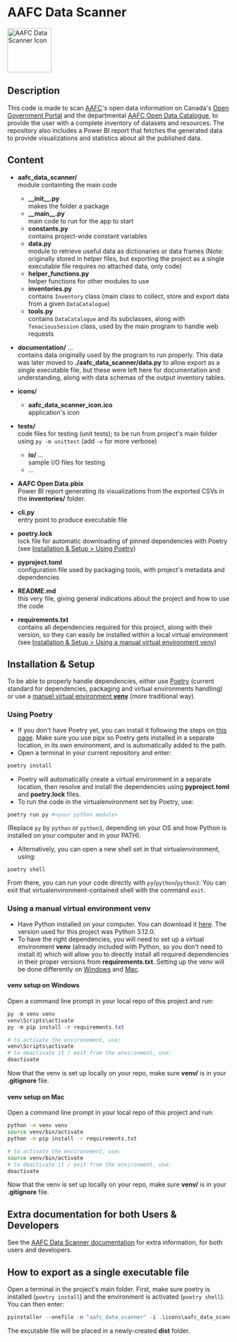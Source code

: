 
# AAFC Data Scanner

<img src="icons/aafc_data_scanner_icon.ico" alt="AAFC Data Scanner Icon" width="100"/>

## Description

This code is made to scan [AAFC](https://agriculture.canada.ca/en)'s open data information on Canada's [Open Government Portal](https://search.open.canada.ca/opendata/) and the departmental [AAFC Open Data Catalogue](https://data-catalogue-donnees.agr.gc.ca/dataset/), to provide the user with a complete inventory of datasets and resources. The repository also includes a Power BI report that fetches the generated data to provide visualizations and statistics about all the published data.


## Content

- **aafc_data_scanner/** \
module containting the main code
    - **\_\_init\_\_.py** \
makes the folder a package
    - **\_\_main\_\_.py** \
main code to run for the app to start
    - **constants.py** \
contains project-wide constant variables
    - **data.py** \
module to retrieve useful data as dictionaries or data frames (Note: originally 
stored in helper files, but exporting the project as a single executable 
file requires no attached data, only code)
    - **helper_functions.py** \
helper functions for other modules to use
    - **inventories.py** \
contains `Inventory` class (main class to collect, store and export data from a given `DataCatalogue`)
    - **tools.py** \
contains `DataCatalogue` and its subclasses, along with `TenaciousSession` class, used by the main program to handle web requests

- **documentation/** ... \
contains data originally used by the program to run properly. This data was later moved to **./aafc_data_scanner/data.py** to allow export as a single executable file, but these were left here for documentation and understanding, along with data schemas of the output inventory tables.

- **icons/**  
    - **aafc_data_scanner_icon.ico**  
application's icon

- **tests/** \
code files for testing (unit tests); to be run from project's main folder using `py -m unittest` (add `-v` for more verbose)
    - **io/** ... \
sample I/O files for testing
    - ...

- **AAFC Open Data.pbix** \
Power BI report generating its visualizations from the exported CSVs in the **inventories/** folder.

- **cli.py** \
entry point to produce executable file

- **poetry.lock** \
lock file for automatic downloading of pinned dependencies with Poetry (see [Installation & Setup > Using Poetry](#using-poetry))

- **pyproject.toml** \
configuration file used by packaging tools, with project's metadata and dependencies

- **README.md** \
this very file, giving general indications about the project and how to use the code

- **requirements.txt** \
contains all dependencies required for this project, along with their version, so they can easily be installed within a local virtual environment (see [Installation & Setup > Using a manual virtual environment venv](#using-a-manual-virtual-environment-venv))



## Installation & Setup

To be able to properly handle dependencies, either use [Poetry](#using-poetry) (current standard for dependencies, packaging and virtual environments handling) or use a [manuel virtual environment **venv**](#using-a-manual-virtual-environment-venv) (more traditional way).


### Using Poetry

* If you don't have Poetry yet, you can install it following the steps on [this page](https://python-poetry.org/docs/#installation). Make sure you use pipx so Poetry gets installed in a separate location, in its own environment, and is automatically added to the path.
* Open a terminal in your current repository and enter:

```powershell
poetry install
```

* Poetry will automatically create a virtual environment in a separate location, then resolve and install the dependencies using **pyproject.toml** and **poetry.lock** files.
* To run the code in the virtualenvironment set by Poetry, use:

```powershell
poetry run py #<your python module>
```

(Replace `py` by `python` or `python3`, depending on your OS and how Python is installed on your computer and in your PATH).

* Alternatively, you can open a new shell set in that virtualenvironment, using:

```
poetry shell
```

From there, you can run your code directly with `py`/`python`/`python3`. You can exit that virtualenvironment-contained shell with the command `exit`.


### Using a manual virtual environment venv

* Have Python installed on your computer. You can download it [here](https://www.python.org/downloads/). The version used for this project was Python 3.12.0.
* To have the right dependencies, you will need to set up a virtual environment **venv** (already included with Python, so you don't need to install it) which will allow you to directly install all required dependencies in their proper versions from **requirements.txt**. Setting up the venv will be done differently on [Windows](#venv-setup-on-windows) and [Mac](#venv-setup-on-mac).


#### **venv** setup on Windows

Open a command line prompt in your local repo of this project and run:

```powershell
py -m venv venv
venv\Scripts\activate
py -m pip install -r requirements.txt

# to activate the environement, use:
venv\Scripts\activate
# to deactivate it / exit from the environment, use:
deactivate
```

Now that the venv is set up locally on your repo, make sure **venv/** is in your **.gitignore** file.


#### **venv** setup on Mac

Open a command line prompt in your local repo of this project and run:

```bash
python -m venv venv
source venv/bin/activate
python -m pip install -r requirements.txt

# to activate the environement, use:
source venv/bin/activate
# to deactivate it / exit from the environment, use:
deactivate
```

Now that the venv is set up locally on your repo, make sure **venv/** is in your **.gitignore** file.


## Extra documentation for both Users & Developers

 See the [AAFC Data Scanner documentation](https://001gc.sharepoint.com/:w:/s/75731/Ee5Nb4ESXBhNn1KU_LrZZvkBz-WVjEy80uqnBFzSX1YJ-Q?e=Wok5wX) for extra information, for both users and developers.


## How to export as a single executable file

Open a terminal in the project's main folder. First, make sure poetry is installed (`poetry install`) and the environment is activated (`poetry shell`).
You can then enter:

```powershell
pyinstaller --onefile -n "aafc_data_scanner" -i .\icons\aafc_data_scanner_icon.ico .\cli.py
```

The excutable file will be placed in a newly-created **dist** folder.